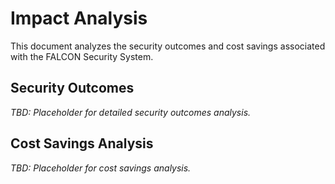 # Impact Analysis

This document analyzes the security outcomes and cost savings associated with the FALCON Security System.

## Security Outcomes

_TBD: Placeholder for detailed security outcomes analysis._

## Cost Savings Analysis

_TBD: Placeholder for cost savings analysis._